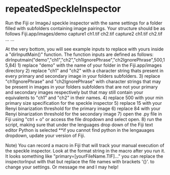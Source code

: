 # repeatedSpeckleInspector
Run the Fiji or ImageJ speckle inspector with the same settings for a folder filled with subfolders containing image pairings. 
Your structure should be as follows 
  Fiji.app/images/demo
    capture1
      ch1.tif
      ch2.tif
    capture2
      ch1.tif
      ch2.tif
      ...
    ...

At the very bottom, you will see example inputs to replace with yours inside a "dirInputMain()" function.
The function inputs are defined as follows:
  dirInputmain("demo","ch1","ch2","ch1IgnorePhrase","ch2IgnorePhrase",500,15,84)
    1) replace "demo" with the name of your folder in the Fiji.app/images directory
    2) replace "ch1" and "ch2" with a character string thats present in every primary and secondary image in your folders subfolders.
    3) replace "ch1IgnorePhrase" and "ch2IgnorePhrase" with character strings that may be present in images in your folders subfolders that are not your primary and secondary images respectively but that may still contain your equivalents to "ch1" and "ch2" in their names. 
    4) replace 500 with your min primary size specification for the speckle inspector
    5) replace 15 with your Renyi binarization threshold for the primary image
    6) replace 84 with your Renyi binarization threshold for the secondary image
    7) open the .py file in Fiji using "ctrl + o" or access the file dropdown and select open.
    8) run the script, making sure that under the lenguages drop down of the Fiji text editor Python is selected
      **if you cannot find python in the lengauages dropdown, update your version of Fiji. 


Note) You can record a macro in Fiji that will track your manual execution of the speckle inspector. Look at the format string in the macro after you run it.
It looks something like "primary=[yourFileName.TIF]..." you can replace the inspectorInput with that but replace the 
file names with brackets '{}'. to change your settings. Or message me and I may help!



